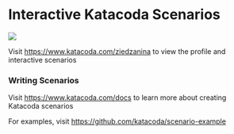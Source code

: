 # Interactive Katacoda Scenarios

[![](http://shields.katacoda.com/katacoda/ziedzanina/count.svg)](https://www.katacoda.com/ziedzanina "Get your profile on Katacoda.com")

Visit https://www.katacoda.com/ziedzanina to view the profile and interactive scenarios

### Writing Scenarios
Visit https://www.katacoda.com/docs to learn more about creating Katacoda scenarios

For examples, visit https://github.com/katacoda/scenario-example
